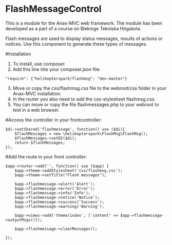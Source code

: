 # FlashMessageControl

This is a module for the Anax-MVC web framework. The module has been developed as a part of a course on Blekinge Tekniska Högskola.

Flash messages are used to display status messages, results of actions or notices. Use this component to generate these types of messages.

#Installation

1. To install, use composer.
2. Add this line into your composer.json file:
```
"require": {"helikopterspark/flashmsg": "dev-master"}
```
3. Move or copy the css/flashmsg.css file to the webroot/css folder in your Anax-MVC installation.
4. In the router you also need to add the css-stylesheet flashmsg.css.
5. You can move or copy the file flashmessages.php to your webroot to test in a web browser.

#Access the controller in your frontcontroller:

```
$di->setShared('flashmessage', function() use ($di){
    $flashMessages = new \helikopterspark\FlashMsg\FlashMsg();
    $flashMessages->setDI($di);
    return $flashMessages;
});
```

#Add the route in your front controller:

```
$app->router->add('', function() use ($app) {
	$app->theme->addStylesheet('css/flashmsg.css');
	$app->theme->setTitle("Flash messages");

	$app->flashmessage->alert('Alert');
	$app->flashmessage->error('Error');
	$app->flashmessage->info('Info');
	$app->flashmessage->notice('Notice');
	$app->flashmessage->success('Success');
	$app->flashmessage->warning('Warning');

	$app->views->add('theme/index', ['content' => $app->flashmessage->outputMsgs()]);

	$app->flashmessage->clearMessages();

});
```